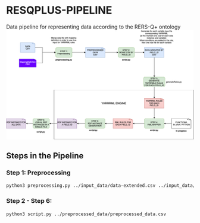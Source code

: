 # RESQPLUS-PIPELINE
Data pipeline for representing data according to the RERS-Q+ ontology
![Diagrama](DiagramaPipelineTransformacion.png)


## Steps in the Pipeline

### Step 1: Preprocessing

```bash
python3 preprocessing.py ../input_data/data-extended.csv ../input_data/mappings.csv ../preprocessed_data
```
### Step 2 - Step 6:

```bash
python3 script.py ../preprocessed_data/preprocessed_data.csv
```
